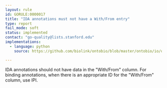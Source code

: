 ```yaml
---
layout: rule
id: GORULE:0000017
title: "IDA annotations must not have a With/From entry"
type: report
fail_mode: soft
status: implemented
contact: "go-quality@lists.stanford.edu"
implementations:
  - language: python
    source: https://github.com/biolink/ontobio/blob/master/ontobio/io/qc.py

---
```

IDA annotations should not have data in the "With/From" column.
For binding annotations, when there is an appropriate ID for the "With/From" column, use IPI.

